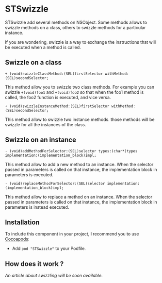 STSwizzle
=========

STSwizzle add several methods on NSObject.
Some methods allows to swizzle methods on a class, others to swizzle methods for a particular instance.

If you are wondering, swizzle is a way to exchange the instructions that will be executed when a method is called.

## Swizzle on a class

```
+ (void)swizzleClassMethod:(SEL)firstSelector withMethod:(SEL)secondSelector;
```

This method allow you to swizzle two class methods. For example you can swizzle `+(void)foo1` and `+(void)foo2` so that when the foo1 method is called, the foo2 function is executed, and vice versa.

```
+ (void)swizzleInstanceMethod:(SEL)firstSelector withMethod:(SEL)secondSelector;
```

This method allow to swizzle two instance methods. those methods will be swizzle for all the instances of the class.

## Swizzle on an instance

```
- (void)addMethodForSelector:(SEL)selector types:(char*)types implementation:(implementation_block)impl;
```

This method allow to add a new method to an instance. When the selector passed in parameters is called on that instance, the implementation block in parameters is executed.

```
- (void)replaceMethodForSelector:(SEL)selector implementation:(implementation_block)impl;
```

This method allow to replace a method on an instance. When the selector passed in parameters is called on that instance, the implementation block in parameters is instead executed.

## Installation

To include this component in your project, I recommend you to use [Cocoapods](http://cocoapods.org):
* Add `pod "STSwizzle"` to your Podfile.

## How does it work ?

_An article about swizzling will be soon available_.